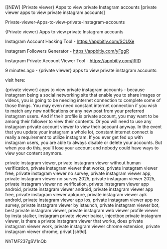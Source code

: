 [[NEW] {Private viewer} Apps to view private Instagram accounts [private viewer apps to view private instagram accounts]

Private-viewer-Apps-to-view-private-Instagram-accounts

{Private viewer} Apps to view private Instagram accounts

Instagram Account Hacking Tool - https://appbitly.com/SCUXe

Instagram Followers Generator - https://appbitly.com/yFggR

Instagram Private Account Viewer Tool - https://appbitly.com/jfflD

9 minutes ago - {private viewer} apps to view private instagram accounts:

visit here:

{private viewer} apps to view private instagram accounts - because instagram being a social networking site that enable you to share images or videos, you is going to be needing internet connection to complete some of those things. You may even need constant internet connection if you wish to match any new notifications or any new post from your preferred instagram users. And if their profile is private account, you may want to be among their follower to view their contents. Or you will need to use any instagram private account viewer to view their account anyway. In the event that you update your instagram a whole lot, constant internet connect is really a requirement to utilize instagram. If you ever get fed up with instagram users, you are able to always disable or delete your accounts. But when you do this, you'll lose your account and nobody could have ways to view your content anymore.

private instagram viewer, private instagram viewer without human verification, private instagram viewer that works, private instagram viewer free, private instagram viewer no survey, private instagram viewer app, private instagram viewer no survey 2025, private instagram viewer 2025, private instagram viewer no verification, private instagram viewer app android, private instagram viewer android, private instagram viewer app free, private instagram viewer apkpure, private instagram viewer apk android, private instagram viewer app ios, private instagram viewer app no survey, private instagram viewer by istaunch, private instagram viewer bot, best private instagram viewer, private instagram web viewer profile viewer by insta stalker, instagram private viewer baixar, injectbox private instagram viewer, is there a private instagram viewer that works, does private instagram viewer work, private instagram viewer chrome extension, private instagram viewer chrome, privat [sh9d].

NhTMF237gSV1nQb

